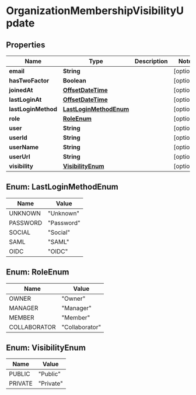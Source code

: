 
# OrganizationMembershipVisibilityUpdate

## Properties
Name | Type | Description | Notes
------------ | ------------- | ------------- | -------------
**email** | **String** |  |  [optional]
**hasTwoFactor** | **Boolean** |  |  [optional]
**joinedAt** | [**OffsetDateTime**](OffsetDateTime.md) |  |  [optional]
**lastLoginAt** | [**OffsetDateTime**](OffsetDateTime.md) |  |  [optional]
**lastLoginMethod** | [**LastLoginMethodEnum**](#LastLoginMethodEnum) |  |  [optional]
**role** | [**RoleEnum**](#RoleEnum) |  |  [optional]
**user** | **String** |  |  [optional]
**userId** | **String** |  |  [optional]
**userName** | **String** |  |  [optional]
**userUrl** | **String** |  |  [optional]
**visibility** | [**VisibilityEnum**](#VisibilityEnum) |  |  [optional]


<a name="LastLoginMethodEnum"></a>
## Enum: LastLoginMethodEnum
Name | Value
---- | -----
UNKNOWN | &quot;Unknown&quot;
PASSWORD | &quot;Password&quot;
SOCIAL | &quot;Social&quot;
SAML | &quot;SAML&quot;
OIDC | &quot;OIDC&quot;


<a name="RoleEnum"></a>
## Enum: RoleEnum
Name | Value
---- | -----
OWNER | &quot;Owner&quot;
MANAGER | &quot;Manager&quot;
MEMBER | &quot;Member&quot;
COLLABORATOR | &quot;Collaborator&quot;


<a name="VisibilityEnum"></a>
## Enum: VisibilityEnum
Name | Value
---- | -----
PUBLIC | &quot;Public&quot;
PRIVATE | &quot;Private&quot;



